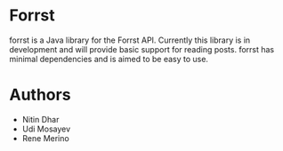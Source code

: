 Forrst
======
forrst is a Java library for the Forrst API. Currently this library is in development and will provide basic support for reading posts. forrst has minimal dependencies and is aimed to be easy to use.

Authors
=======

- Nitin Dhar
- Udi Mosayev
- Rene Merino